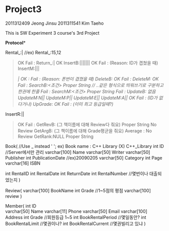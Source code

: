 # Project3

2011312409 Jeong Jinsu
2011311541 Kim Taeho


This is SW Experiment 3 course's 3rd Project

********************Protocol*********************

Rental_:<UserID>|<ID>   //ex) Rental_:15,12
  >OK
  >Fail : <Reason>
Return_:<UserID>|<ID>
  >OK
InsertB:<ID>|<Name>|<Writer>|<Publisher>|<PublicationDate>|<Categoty>|<Page>|<ISBN>
  >OK
  >Fail : <Reason> (Reason: ID가 겹쳤을 때)
InsertM:<Name>|<Phone>|<Email>|<Address>|<Grade>
  >OK : <UserID>
  >Fail : <Reason> (Reason: 폰번이 겹쳤을 때)
DeleteB:<ID>
  >OK
  >Fail : <Reason>
DeleteM:<UserID>
  >OK
  >Fail : <Reason>
SearchB:<조건>
  >Proper String //<ID> <Name> <Writer> <Publisher>..같은 형식으로 띄워쓰기로 구분하고 한권에 한줄
  >Fail : <Reason>
SearchM:<조건>
  >Proper String
  >Fail : <Reason>
UpdateB: 없음
UpdateM:N|<ID>|<NewName>
UpdateM:P|<ID>|<NewPhone>
UpdateM:E|<ID>|<NewEmail>
UpdateM:A|<ID>|<NewAddr>
  >OK
  >Fail : <Reason> (ID가 없다거나)
UpGrade:<ID>
  >OK
  >Fail : <Reason> (이미 최고 등급일때?)

InsertR:<BookName>|<Grade>|<Review>
  >OK
  >Fail : <Reason> 
GetRevB:<BookName> (그 책이름에 대해 Review다 줘요)
  >Proper String
  >No Review
GetArgB:<BookName> (그 책이름에 대해 Grade평균을 줘요)
  >Average : <average>
  >No Review
GetRank:NULL
  >Proper String



Book(           //Use _ instead ' '; ex) Book name : C++ Library (X) C++_Library
int           ID              //Server에서만 관리
varchar[100]  Name
varchar[50]   Writer
varchar[50]   Publisher
int           PublicationDate //ex)20090205
varchar[50]  Category
int           Page
varchar[16]   ISBN

int           RentalID
int           RentalDate
int           ReturnDate
int           RentalNumber  //몇번이나 대출되었는지
)

Review(
varchar[100]  BookName
int           Grade //1~5점의 평점
varchar[100]  review
)

Member(
int           ID     
varchar[50]   Name
varchar[11]   Phone
varchar[50]   Email
varchar[100]  Address
int           Grade               //회원등급 1~5
int           BookRentalPeriod    //몇일동안?
int           BookRentalLimit     //몇권이나?
int           BookRentalCurrent   //몇권빌리고 있냐
)
